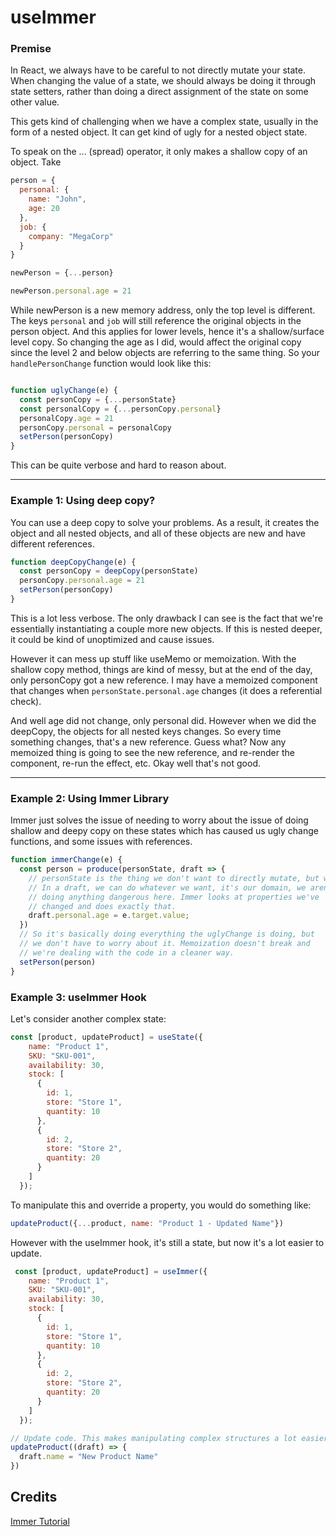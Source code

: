 # useImmer 

### Premise
In React, we always have to be careful to not directly mutate your state. When changing the value of a state, we should always be doing it through state setters, rather than doing a direct assignment of the state on some other value.

This gets kind of challenging when we have a complex state, usually in the form of a nested object. It can get kind of ugly for a nested object state. 

To speak on the ... (spread) operator, it only makes a shallow copy of an object. Take 

```JavaScript
person = {
  personal: {
    name: "John",
    age: 20
  },
  job: {
    company: "MegaCorp"
  }
}

newPerson = {...person}

newPerson.personal.age = 21
```
While newPerson is a new memory address, only the top level is different. The keys `personal` and `job` will still reference the original objects in the person object. And this applies for lower levels, hence it's a shallow/surface level copy. So changing the age as I did, would affect the original copy since the level 2 and below objects are referring to the same thing. So your `handlePersonChange` function would look like this:

```JavaScript

function uglyChange(e) {
  const personCopy = {...personState}
  const personalCopy = {...personCopy.personal}
  personalCopy.age = 21
  personCopy.personal = personalCopy
  setPerson(personCopy)
}
```
This can be quite verbose and hard to reason about.

---
### Example 1: Using deep copy?
You can use a deep copy to solve your problems. As a result, it creates the object and all nested objects, and all of these objects are new and have different references.
```JavaScript
function deepCopyChange(e) {
  const personCopy = deepCopy(personState)
  personCopy.personal.age = 21
  setPerson(personCopy)
}
```
This is a lot less verbose. The only drawback I can see is the fact that we're essentially instantiating a couple more new objects. If this is nested deeper, it could be kind of unoptimized and cause issues.

However it can mess up stuff like useMemo or memoization. With the shallow copy method, things are kind of messy, but at the end of the day, only personCopy got a new reference. I may have a memoized component that changes when `personState.personal.age` changes (it does a referential check).

And well age did not change, only personal did. However when we did the deepCopy, the objects for all nested keys changes. So every time something changes, that's a new reference. Guess what? Now any memoized thing is going to see the new reference, and re-render the component, re-run the effect, etc. Okay well that's not good.

---
### Example 2: Using Immer Library  
Immer just solves the issue of needing to worry about the issue of doing shallow and deepy copy on these states which has caused us ugly change functions, and some issues with references.  

```JavaScript
function immerChange(e) {
  const person = produce(personState, draft => {
    // personState is the thing we don't want to directly mutate, but we do want to make changes to it. Draft starts at as an exact representation of what our state is
    // In a draft, we can do whatever we want, it's our domain, we aren't 
    // doing anything dangerous here. Immer looks at properties we've 
    // changed and does exactly that.
    draft.personal.age = e.target.value;
  })
  // So it's basically doing everything the uglyChange is doing, but 
  // we don't have to worry about it. Memoization doesn't break and 
  // we're dealing with the code in a cleaner way.
  setPerson(person)
}
```

### Example 3: useImmer Hook
Let's consider another complex state:
```JavaScript
const [product, updateProduct] = useState({
    name: "Product 1",
    SKU: "SKU-001",
    availability: 30,
    stock: [
      {
        id: 1, 
        store: "Store 1",
        quantity: 10
      },
      {
        id: 2, 
        store: "Store 2",
        quantity: 20
      }
    ]
  });
```
To manipulate this and override a property, you would do something like:
```JavaScript
updateProduct({...product, name: "Product 1 - Updated Name"})
```
However with the useImmer hook, it's still a state, but now it's a lot easier to update.
```JavaScript
 const [product, updateProduct] = useImmer({
    name: "Product 1",
    SKU: "SKU-001",
    availability: 30,
    stock: [
      {
        id: 1, 
        store: "Store 1",
        quantity: 10
      },
      {
        id: 2, 
        store: "Store 2",
        quantity: 20
      }
    ]
  });

// Update code. This makes manipulating complex structures a lot easier.
updateProduct((draft) => {
  draft.name = "New Product Name"
})
```


## Credits
[Immer Tutorial](https://www.youtube.com/watch?v=8kC5fHlir4E)